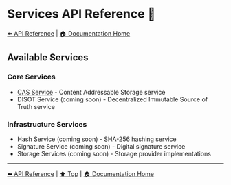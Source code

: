 # Services API Reference 🔧

[⬅️ API Reference](../) | [🏠 Documentation Home](../../)

## Available Services

### Core Services
- [CAS Service](./cas-service.md) - Content Addressable Storage service
- DISOT Service (coming soon) - Decentralized Immutable Source of Truth service

### Infrastructure Services
- Hash Service (coming soon) - SHA-256 hashing service
- Signature Service (coming soon) - Digital signature service
- Storage Services (coming soon) - Storage provider implementations

---

[⬅️ API Reference](../) | [⬆️ Top](#services-api-reference) | [🏠 Documentation Home](../../)
